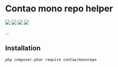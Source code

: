 Contao mono repo helper
=======================

[![](https://img.shields.io/travis/contao/monorepo/master.svg?style=flat-square)](https://travis-ci.org/contao/monorepo/)
[![](https://img.shields.io/coveralls/contao/monorepo/master.svg?style=flat-square)](https://coveralls.io/github/contao/monorepo)
[![](https://img.shields.io/packagist/v/contao/monorepo.svg?style=flat-square)](https://packagist.org/packages/contao/monorepo)
[![](https://img.shields.io/packagist/dt/contao/monorepo.svg?style=flat-square)](https://packagist.org/packages/contao/monorepo)

...

Installation
------------

```sh
php composer.phar require contao/monorepo
```
